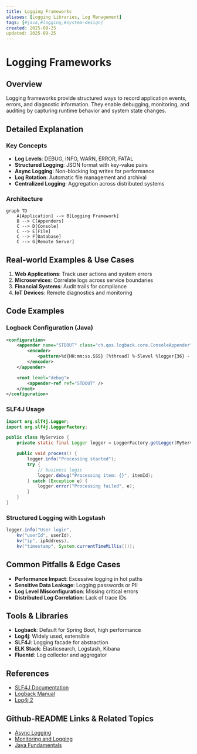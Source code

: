 ```yaml
---
title: Logging Frameworks
aliases: [Logging Libraries, Log Management]
tags: [#java,#logging,#system-design]
created: 2025-09-25
updated: 2025-09-25
---
```


# Logging Frameworks

## Overview

Logging frameworks provide structured ways to record application events, errors, and diagnostic information. They enable debugging, monitoring, and auditing by capturing runtime behavior and system state changes.

## Detailed Explanation

### Key Concepts

- **Log Levels**: DEBUG, INFO, WARN, ERROR, FATAL
- **Structured Logging**: JSON format with key-value pairs
- **Async Logging**: Non-blocking log writes for performance
- **Log Rotation**: Automatic file management and archival
- **Centralized Logging**: Aggregation across distributed systems

### Architecture

```mermaid
graph TD
    A[Application] --> B[Logging Framework]
    B --> C[Appenders]
    C --> D[Console]
    C --> E[File]
    C --> F[Database]
    C --> G[Remote Server]
```

## Real-world Examples & Use Cases

1. **Web Applications**: Track user actions and system errors
2. **Microservices**: Correlate logs across service boundaries
3. **Financial Systems**: Audit trails for compliance
4. **IoT Devices**: Remote diagnostics and monitoring

## Code Examples

### Logback Configuration (Java)

```xml
<configuration>
    <appender name="STDOUT" class="ch.qos.logback.core.ConsoleAppender">
        <encoder>
            <pattern>%d{HH:mm:ss.SSS} [%thread] %-5level %logger{36} - %msg%n</pattern>
        </encoder>
    </appender>

    <root level="debug">
        <appender-ref ref="STDOUT" />
    </root>
</configuration>
```

### SLF4J Usage

```java
import org.slf4j.Logger;
import org.slf4j.LoggerFactory;

public class MyService {
    private static final Logger logger = LoggerFactory.getLogger(MyService.class);

    public void process() {
        logger.info("Processing started");
        try {
            // business logic
            logger.debug("Processing item: {}", itemId);
        } catch (Exception e) {
            logger.error("Processing failed", e);
        }
    }
}
```

### Structured Logging with Logstash

```java
logger.info("User login", 
    kv("userId", userId),
    kv("ip", ipAddress),
    kv("timestamp", System.currentTimeMillis()));
```

## Common Pitfalls & Edge Cases

- **Performance Impact**: Excessive logging in hot paths
- **Sensitive Data Leakage**: Logging passwords or PII
- **Log Level Misconfiguration**: Missing critical errors
- **Distributed Log Correlation**: Lack of trace IDs

## Tools & Libraries

- **Logback**: Default for Spring Boot, high performance
- **Log4j**: Widely used, extensible
- **SLF4J**: Logging facade for abstraction
- **ELK Stack**: Elasticsearch, Logstash, Kibana
- **Fluentd**: Log collector and aggregator

## References

- [SLF4J Documentation](https://www.slf4j.org/)
- [Logback Manual](https://logback.qos.ch/manual/)
- [Log4j 2](https://logging.apache.org/log4j/2.x/)

## Github-README Links & Related Topics

- [Async Logging](async-logging/README.md)
- [Monitoring and Logging](monitoring-and-logging/README.md)
- [Java Fundamentals](java-fundamentals/README.md)